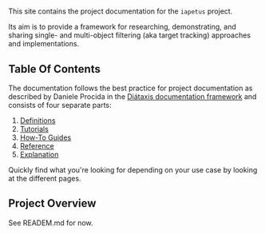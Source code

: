 # 
This site contains the project documentation for the
`iapetus` project.

Its aim is to provide a framework for researching, demonstrating, and sharing
single- and multi-object filtering (aka target tracking) approaches and
implementations. 

## Table Of Contents

The documentation follows the best practice for
project documentation as described by Daniele Procida
in the [Diátaxis documentation framework](https://diataxis.fr/)
and consists of four separate parts:

1. [Definitions](definitions.md)
2. [Tutorials](tutorials.md)
3. [How-To Guides](how-to-guides.md)
4. [Reference](reference.md)
5. [Explanation](explanation.md)

Quickly find what you're looking for depending on
your use case by looking at the different pages.

## Project Overview

See READEM.md for now.

<!-- ::: iapetus -->
